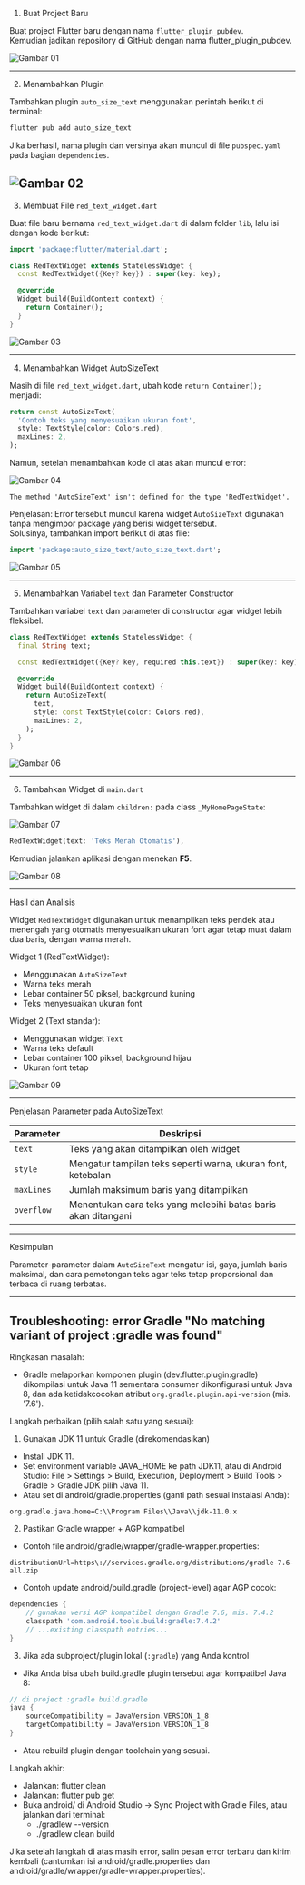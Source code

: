 1. Buat Project Baru

Buat project Flutter baru dengan nama `flutter_plugin_pubdev`.  
Kemudian jadikan repository di GitHub dengan nama flutter_plugin_pubdev.

![Gambar 01](images/gambar01.png)

---

2. Menambahkan Plugin

Tambahkan plugin `auto_size_text` menggunakan perintah berikut di terminal:

```bash
flutter pub add auto_size_text
```

Jika berhasil, nama plugin dan versinya akan muncul di file `pubspec.yaml` pada bagian `dependencies`.

![Gambar 02](images/gambar02.png)
---

3. Membuat File `red_text_widget.dart`

Buat file baru bernama `red_text_widget.dart` di dalam folder `lib`, lalu isi dengan kode berikut:

```dart
import 'package:flutter/material.dart';

class RedTextWidget extends StatelessWidget {
  const RedTextWidget({Key? key}) : super(key: key);

  @override
  Widget build(BuildContext context) {
    return Container();
  }
}
```

![Gambar 03](images/gambar03.png)

---

4. Menambahkan Widget AutoSizeText

Masih di file `red_text_widget.dart`, ubah kode `return Container();` menjadi:

```dart
return const AutoSizeText(
  'Contoh teks yang menyesuaikan ukuran font',
  style: TextStyle(color: Colors.red),
  maxLines: 2,
);
```

Namun, setelah menambahkan kode di atas akan muncul error:

![Gambar 04](images/gambar04.png)

```
The method 'AutoSizeText' isn't defined for the type 'RedTextWidget'.
```

Penjelasan:
Error tersebut muncul karena widget `AutoSizeText` digunakan tanpa mengimpor package yang berisi widget tersebut.  
Solusinya, tambahkan import berikut di atas file:

```dart
import 'package:auto_size_text/auto_size_text.dart';
```

![Gambar 05](images/gambar05.png)


---

5. Menambahkan Variabel `text` dan Parameter Constructor

Tambahkan variabel `text` dan parameter di constructor agar widget lebih fleksibel.

```dart
class RedTextWidget extends StatelessWidget {
  final String text;

  const RedTextWidget({Key? key, required this.text}) : super(key: key);

  @override
  Widget build(BuildContext context) {
    return AutoSizeText(
      text,
      style: const TextStyle(color: Colors.red),
      maxLines: 2,
    );
  }
}
```

![Gambar 06](images/gambar06.png)

---

6. Tambahkan Widget di `main.dart`

Tambahkan widget di dalam `children:` pada class `_MyHomePageState`:

![Gambar 07](images/gambar07.png)

```dart
RedTextWidget(text: 'Teks Merah Otomatis'),
```

Kemudian jalankan aplikasi dengan menekan **F5**.

![Gambar 08](images/gambar08.png)


---

Hasil dan Analisis

Widget `RedTextWidget` digunakan untuk menampilkan teks pendek atau menengah yang otomatis menyesuaikan ukuran font agar tetap muat dalam dua baris, dengan warna merah.  

Widget 1 (RedTextWidget):
- Menggunakan `AutoSizeText`
- Warna teks merah
- Lebar container 50 piksel, background kuning  
- Teks menyesuaikan ukuran font

Widget 2 (Text standar):
- Menggunakan widget `Text`
- Warna teks default
- Lebar container 100 piksel, background hijau  
- Ukuran font tetap

![Gambar 09](images/gambar09.png)


---

Penjelasan Parameter pada AutoSizeText

| Parameter | Deskripsi |
|------------|------------|
| `text` | Teks yang akan ditampilkan oleh widget |
| `style` | Mengatur tampilan teks seperti warna, ukuran font, ketebalan |
| `maxLines` | Jumlah maksimum baris yang ditampilkan |
| `overflow` | Menentukan cara teks yang melebihi batas baris akan ditangani |

---

Kesimpulan

Parameter-parameter dalam `AutoSizeText` mengatur isi, gaya, jumlah baris maksimal, dan cara pemotongan teks agar teks tetap proporsional dan terbaca di ruang terbatas.

---

## Troubleshooting: error Gradle "No matching variant of project :gradle was found"

Ringkasan masalah:
- Gradle melaporkan komponen plugin (dev.flutter.plugin:gradle) dikompilasi untuk Java 11 sementara consumer dikonfigurasi untuk Java 8, dan ada ketidakcocokan atribut `org.gradle.plugin.api-version` (mis. '7.6').

Langkah perbaikan (pilih salah satu yang sesuai):

1) Gunakan JDK 11 untuk Gradle (direkomendasikan)
- Install JDK 11.
- Set environment variable JAVA_HOME ke path JDK11, atau di Android Studio: File > Settings > Build, Execution, Deployment > Build Tools > Gradle > Gradle JDK pilih Java 11.
- Atau set di android/gradle.properties (ganti path sesuai instalasi Anda):
```
org.gradle.java.home=C:\\Program Files\\Java\\jdk-11.0.x
```

2) Pastikan Gradle wrapper + AGP kompatibel
- Contoh file android/gradle/wrapper/gradle-wrapper.properties:
```
distributionUrl=https\://services.gradle.org/distributions/gradle-7.6-all.zip
```
- Contoh update android/build.gradle (project-level) agar AGP cocok:
```gradle
dependencies {
    // gunakan versi AGP kompatibel dengan Gradle 7.6, mis. 7.4.2
    classpath 'com.android.tools.build:gradle:7.4.2'
    // ...existing classpath entries...
}
```

3) Jika ada subproject/plugin lokal (`:gradle`) yang Anda kontrol
- Jika Anda bisa ubah build.gradle plugin tersebut agar kompatibel Java 8:
```gradle
// di project :gradle build.gradle
java {
    sourceCompatibility = JavaVersion.VERSION_1_8
    targetCompatibility = JavaVersion.VERSION_1_8
}
```
- Atau rebuild plugin dengan toolchain yang sesuai.

Langkah akhir:
- Jalankan: flutter clean
- Jalankan: flutter pub get
- Buka android/ di Android Studio -> Sync Project with Gradle Files, atau jalankan dari terminal:
  - ./gradlew --version
  - ./gradlew clean build

Jika setelah langkah di atas masih error, salin pesan error terbaru dan kirim kembali (cantumkan isi android/gradle.properties dan android/gradle/wrapper/gradle-wrapper.properties).
